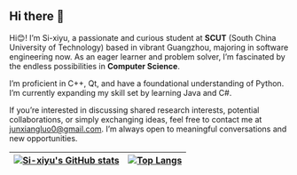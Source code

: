 ## Hi there 👋
Hi😊! I’m Si-xiyu, a passionate and curious student at **SCUT** (South China University of Technology) based in vibrant Guangzhou, majoring in software engineering now. As an eager learner and problem solver, I’m fascinated by the endless possibilities in **Computer Science**.  

I’m proficient in C++, Qt, and have a foundational understanding of Python. I’m currently expanding my skill set by learning Java and C#.   

If you’re interested in discussing shared research interests, potential collaborations, or simply exchanging ideas, feel free to contact me at [junxiangluo0@gmail.com](mailto:junxiangluo0@gmail.com). I’m always open to meaningful conversations and new opportunities.  

| [![Si-xiyu's GitHub stats](https://github-readme-stats-hazel-six-58.vercel.app/api?username=Si-xiyu&show_icons=true&include_all_commits=true&theme=buefy&hide_border=true)](https://github.com/Si-xiyu) | [![Top Langs](https://github-readme-stats-hazel-six-58.vercel.app/api/top-langs/?username=Si-xiyu&layout=compact&theme=buefy&hide_border=true)](https://github.com/Si-xiyu) |
| ------------- | ------------- |
